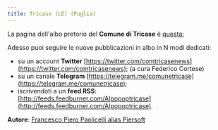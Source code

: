 ```yaml
---
title: Tricase (LE) (Puglia)
---
```


La pagina dell'albo pretorio del **Comune di Tricase** è [questa:](http://www.comune.tricase.le.it/item/albo-pretorio?opz=pubblicati)

Adesso puoi seguire le nuove pubblicazioni in albo in N modi dedicati:

* su un account **Twitter** [https://twitter.com/comtricasenews](https://twitter.com/comtricasenews); (a cura Federico Cortese)
* su un canale **Telegram** [https://telegram.me/comunetricase](https://telegram.me/comunetricase);
* iscrivendoti a un **feed RSS**: [http://feeds.feedburner.com/Alpopoptricase](http://feeds.feedburner.com/Alpopoptricase).

**Autore**: [Francesco Piero Paolicelli alias Piersoft](https://twitter.com/Piersoft)

